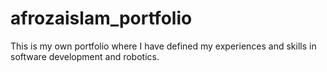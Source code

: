 # afrozaislam_portfolio
This is my own portfolio where I have defined my experiences and skills in software development and robotics.
